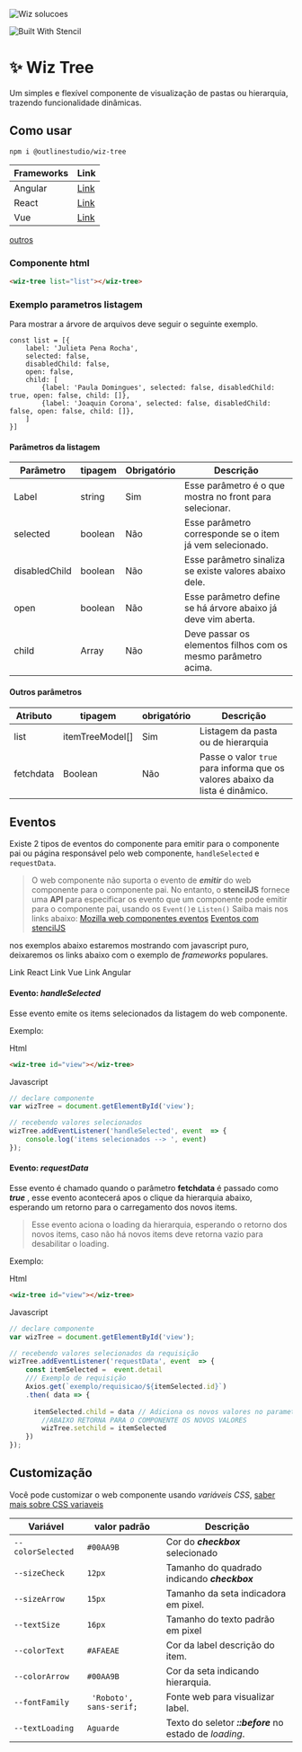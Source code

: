 ![Wiz solucoes](https://syz.wizsolucoes.com.br/assets/header/img/logowiz.svg)

![Built With Stencil](https://img.shields.io/badge/-Built%20With%20Stencil-16161d.svg?logo=data%3Aimage%2Fsvg%2Bxml%3Bbase64%2CPD94bWwgdmVyc2lvbj0iMS4wIiBlbmNvZGluZz0idXRmLTgiPz4KPCEtLSBHZW5lcmF0b3I6IEFkb2JlIElsbHVzdHJhdG9yIDE5LjIuMSwgU1ZHIEV4cG9ydCBQbHVnLUluIC4gU1ZHIFZlcnNpb246IDYuMDAgQnVpbGQgMCkgIC0tPgo8c3ZnIHZlcnNpb249IjEuMSIgaWQ9IkxheWVyXzEiIHhtbG5zPSJodHRwOi8vd3d3LnczLm9yZy8yMDAwL3N2ZyIgeG1sbnM6eGxpbms9Imh0dHA6Ly93d3cudzMub3JnLzE5OTkveGxpbmsiIHg9IjBweCIgeT0iMHB4IgoJIHZpZXdCb3g9IjAgMCA1MTIgNTEyIiBzdHlsZT0iZW5hYmxlLWJhY2tncm91bmQ6bmV3IDAgMCA1MTIgNTEyOyIgeG1sOnNwYWNlPSJwcmVzZXJ2ZSI%2BCjxzdHlsZSB0eXBlPSJ0ZXh0L2NzcyI%2BCgkuc3Qwe2ZpbGw6I0ZGRkZGRjt9Cjwvc3R5bGU%2BCjxwYXRoIGNsYXNzPSJzdDAiIGQ9Ik00MjQuNywzNzMuOWMwLDM3LjYtNTUuMSw2OC42LTkyLjcsNjguNkgxODAuNGMtMzcuOSwwLTkyLjctMzAuNy05Mi43LTY4LjZ2LTMuNmgzMzYuOVYzNzMuOXoiLz4KPHBhdGggY2xhc3M9InN0MCIgZD0iTTQyNC43LDI5Mi4xSDE4MC40Yy0zNy42LDAtOTIuNy0zMS05Mi43LTY4LjZ2LTMuNkgzMzJjMzcuNiwwLDkyLjcsMzEsOTIuNyw2OC42VjI5Mi4xeiIvPgo8cGF0aCBjbGFzcz0ic3QwIiBkPSJNNDI0LjcsMTQxLjdIODcuN3YtMy42YzAtMzcuNiw1NC44LTY4LjYsOTIuNy02OC42SDMzMmMzNy45LDAsOTIuNywzMC43LDkyLjcsNjguNlYxNDEuN3oiLz4KPC9zdmc%2BCg%3D%3D&colorA=16161d&style=flat-square)

  


# :sparkles: Wiz Tree
 Um simples e flexível componente  de visualização de pastas ou hierarquia, trazendo funcionalidade dinâmicas.

## Como usar 


```
npm i @outlinestudio/wiz-tree
```

|Frameworks| Link|
|--|--|
|Angular| [Link](https://github.com/wizsolucoes/wiz-powerbi/wiki/Como-usar-angular)|
|React | [Link](https://github.com/wizsolucoes/wiz-powerbi/wiki/Como-usar-react)|
| Vue | [Link](https://github.com/wizsolucoes/wiz-powerbi/wiki/Como-usar-Vue)|
[outros](https://stenciljs.com/docs/overview)


### Componente html
```html
<wiz-tree list="list"></wiz-tree>
```

###  Exemplo parametros listagem
Para mostrar a árvore de arquivos deve seguir o seguinte exemplo.
```JSX
const list = [{
	label: 'Julieta Pena Rocha',
	selected: false, 
	disabledChild: false,
	open: false,
	child: [
		{label: 'Paula Domingues', selected: false, disabledChild: true, open: false, child: []},
		{label: 'Joaquin Corona', selected: false, disabledChild: false, open: false, child: []},
	]
}]
```
####  Parâmetros  da listagem
| Parâmetro | tipagem | Obrigatório | Descrição | 
| -- | -- | -- | -- |  
| Label | string | Sim | Esse parâmetro é o que mostra no front para selecionar.
| selected | boolean | Não | Esse parâmetro corresponde se o item já vem selecionado.
| disabledChild | boolean | Não | Esse parâmetro sinaliza se existe valores abaixo dele.
| open | boolean | Não |  Esse parâmetro define se há árvore abaixo já deve vim aberta.
| child | Array | Não | Deve passar os elementos filhos com os mesmo parâmetro acima.


####  Outros parâmetros

| Atributo |  tipagem  | obrigatório | Descrição |   
|  -- | -- | -- | -- |
| list | itemTreeModel[]  | Sim | Listagem da pasta ou de hierarquia | 
| fetchdata | Boolean | Não | Passe o valor `true` para informa que os valores abaixo da lista é dinâmico. 

  ## Eventos
Existe 2 tipos de eventos do componente para emitir para o componente pai ou página responsável pelo web componente, `handleSelected` e `requestData`.

> O web componente não suporta o evento de ***emitir***  do web componente para o componente pai. No entanto, o **stencilJS** fornece uma **API** para especificar os evento que um componente pode emitir para o componente pai, usando os `Event()`e `Listen()`
Saiba mais nos links abaixo:
 [Mozilla web componentes eventos](https://developer.mozilla.org/en-US/docs/Learn/JavaScript/Building_blocks/Events)
 [Eventos com stencilJS](https://stenciljs.com/docs/events)

nos exemplos abaixo estaremos mostrando com javascript puro, deixaremos os links abaixo com o exemplo de *frameworks* populares.

Link React
Link Vue
Link Angular

 #### Evento: ***handleSelected***
Esse evento emite os items selecionados da listagem do web componente.

Exemplo: 

Html
```html
<wiz-tree id="view"></wiz-tree>
```
Javascript
```jsx
// declare componente
var wizTree = document.getElementById('view');

// recebendo valores selecionados
wizTree.addEventListener('handleSelected', event  => {
	console.log('items selecionados --> ', event)
});
```

 #### Evento: ***requestData***
 Esse evento é chamado quando o parâmetro **fetchdata** é passado como ***true*** , esse evento acontecerá apos o clique da hierarquia abaixo, esperando um retorno para o carregamento dos novos items.

> Esse evento aciona o loading da hierarquia, esperando o retorno dos novos items, caso não há novos items deve retorna vazio para desabilitar o loading.


Exemplo: 

Html
```html
<wiz-tree id="view"></wiz-tree>
```
Javascript
```jsx
// declare componente
var wizTree = document.getElementById('view');

// recebendo valores selecionados da requisição
wizTree.addEventListener('requestData', event  => {
	const itemSelected =  event.detail 
	/// Exemplo de requisição 
	Axios.get(`exemplo/requisicao/${itemSelected.id}`)
	.then( data => {
	
	  itemSelected.child = data // Adiciona os novos valores no parametro child.
		//ABAIXO RETORNA PARA O COMPONENTE OS NOVOS VALORES 
		wizTree.setchild = itemSelected
	})
});
```

 
 ## Customização
Você pode customizar o web componente usando *variáveis CSS*,
 [saber mais sobre CSS variaveis ](https://developer.mozilla.org/pt-BR/docs/Web/CSS/Using_CSS_custom_properties)

| Variável | valor padrão | Descrição |  
| - | - | - | 
| `--colorSelected` | `#00AA9B` | Cor do ***checkbox*** selecionado | 
| `--sizeCheck` | `12px` | Tamanho do quadrado indicando ***checkbox*** | 
|  `--sizeArrow` | `15px` | Tamanho da seta indicadora em pixel. | 
| `--textSize` | `16px` | Tamanho do texto padrão em pixel | 
|  `--colorText` | `#AFAEAE` | Cor da label descrição do item. |
| `--colorArrow` |  `#00AA9B` | Cor da seta indicando hierarquia. |
| `--fontFamily` |  ` 'Roboto', sans-serif;` | Fonte web para visualizar label. | 
| `--textLoading` |  `Aguarde` | Texto do seletor ***::before*** no estado de *loading*. | 
